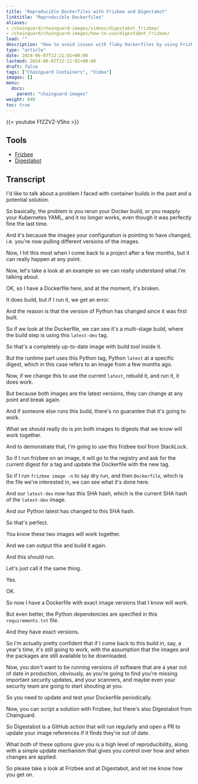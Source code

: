```yaml
---
title: "Reproducible Dockerfiles with Frizbee and Digestabot"
linktitle: "Reproducible Dockerfiles"
aliases:
- /chainguard/chainguard-images/videos/digestabot_frizbee/
- /chainguard/chainguard-images/how-to-use/digestabot_frizbee/
lead: ""
description: "How to avoid issues with flaky Dockerfiles by using Frizbee and Digestabot to pin images to digests."
type: "article"
date: 2024-06-07T12:21:01+00:00
lastmod: 2024-06-07T12:21:01+00:00
draft: false
tags: ["Chainguard Containers", "Video"]
images: []
menu:
  docs:
    parent: "chainguard-images"
weight: 040
toc: true
---
```


{{< youtube FfZZVZ-V5ho >}}

## Tools

* [Frizbee](https://github.com/stacklok/frizbee)
* [Digestabot](https://github.com/chainguard-dev/digestabot)

## Transcript

I'd like to talk about a problem I faced with container builds in the past and a potential solution.

So basically, the problem is you rerun your Docker build, or you reapply your Kubernetes YAML, and it no longer works, even though it was perfectly fine the last time.

And it's because the images your configuration is pointing to have changed, i.e. you're now pulling different versions of the images.

Now, I hit this most when I come back to a project after a few months, but it can really happen at any point.

Now, let's take a look at an example so we can really understand what I'm talking about.

OK, so I have a Dockerfile here, and at the moment, it's broken.

It does build, but if I run it, we get an error.

And the reason is that the version of Python has changed since it was first built.

So if we look at the Dockerfile, we can see it's a multi-stage build, where the build step is using this `latest-dev` tag.

So that's a completely up-to-date image with build tool inside it.

But the runtime part uses this Python tag, Python `latest` at a specific digest, which in this case refers to an image from a few months ago.

Now, if we change this to use the current `latest`, rebuild it, and run it, it does work.

But because both images are the latest versions, they can change at any point and break again.

And if someone else runs this build, there's no guarantee that it's going to work.

What we should really do is pin both images to digests that we know will work together.

And to demonstrate that, I'm going to use this frizbee tool from StackLock.

So if I run frizbee on an image, it will go to the registry and ask for the current digest for a tag and update the Dockerfile with the new tag.

So if I run `frizbee image -n` to say dry run, and then `Dockerfile`, which is the file we're interested in, we can see what it's done here.

And our `latest-dev` now has this SHA hash, which is the current SHA hash of the `latest-dev` image.

And our Python latest has changed to this SHA hash.

So that's perfect.

You know these two images will work together.

And we can output this and build it again.

And this should run.

Let's just call it the same thing.

Yes.

OK.

So now I have a Dockerfile with exact image versions that I know will work.

But even better, the Python dependencies are specified in this `requirements.txt` file.

And they have exact versions.

So I'm actually pretty confident that if I come back to this build in, say, a year's time, it's still going to work, with the assumption that the images and the packages are still available to be downloaded.

Now, you don't want to be running versions of software that are a year out of date in production, obviously, as you're going to find you're missing important security updates, and your scanners, and maybe even your security team are going to start shouting at you.

So you need to update and test your Dockerfile periodically.

Now, you can script a solution with Frizbee, but there's also Digestabot from Chainguard.

So Digestabot is a GitHub action that will run regularly and open a PR to update your image references if it finds they're out of date.

What both of these options give you is a high level of reproducibility, along with a simple update mechanism that gives you control over how and when changes are applied.

So please take a look at Frizbee and at Digestabot, and let me know how you get on.
